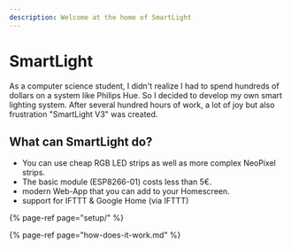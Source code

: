 ```yaml
---
description: Welcome at the home of SmartLight
---
```


# SmartLight

As a computer science student, I didn't realize I had to spend hundreds of dollars on a system like Philips Hue. So I decided to develop my own smart lighting system. After several hundred hours of work, a lot of joy but also frustration "SmartLight V3" was created.

## What can SmartLight do?

* You can use cheap RGB LED strips as well as more complex NeoPixel strips.
* The basic module \(ESP8266-01\) costs less than 5€.
* modern Web-App that you can add to your Homescreen.
* support for IFTTT & Google Home \(via IFTTT\)

{% page-ref page="setup/" %}

{% page-ref page="how-does-it-work.md" %}

